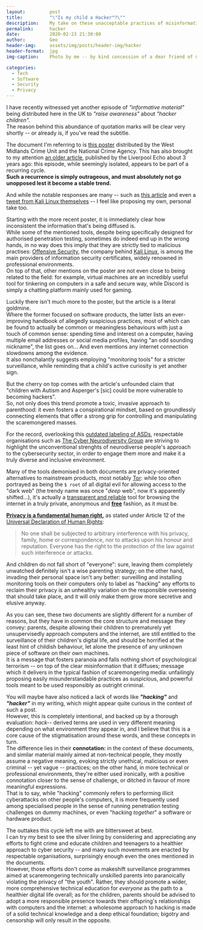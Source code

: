 ```yaml
---
layout:         post
title:          "\"Is my child a Hacker™?\""
description:    My take on these unacceptable practices of misinformation and scaremongering
permalink:      hacker
date:           2020-02-23 21:30:00
author:         Geo
header-img:     assets/img/posts/header-img/hacker
header-format:  jpg
img-caption:    Photo by me -- by kind concession of a dear friend of mine who, conveniently, wishes to remain Anonymous (;

categories:
  - Tech
  - Software
  - Security
  - Privacy
---
```


I have recently witnessed yet another episode of *"informative material"* being distributed here in the UK to *"raise awareness"* about *"hacker children".*    
The reason behind this abundance of quotation marks will be clear very shortly -- or already is, if you've read the subtitle.

The document I'm referring to is [this poster](https://pbs.twimg.com/media/EQmqe5xWAAAmSJ0?format=jpg&name=4096x4096) distributed by the West Midlands Crime Unit and the National Crime Agency.
This has also brought to my attention [an older article](https://www.liverpoolecho.co.uk/news/liverpool-news/signs-your-child-computer-hacker-12626527), published by the Liverpool Echo about 3 years ago: this episode, while seemingly isolated, appears to be part of a recurring cycle.   
**Such a recurrence is simply outrageous, and must absolutely not go unopposed lest it become a stable trend.**

And while the notable responses are many -- such as [this article](https://www.theregister.co.uk/2020/02/14/silly_police_infosec_parental_advice_poster) and even a [tweet from Kali Linux themselves](https://twitter.com/kalilinux/status/1227703199584395267) -- I feel like proposing my own, personal take too.

Starting with the more recent poster, it is immediately clear how inconsistent the information that's being diffused is.    
While some of the mentioned tools, despite being specifically designed for authorised penetration testing, sometimes do indeed end up in the wrong hands, in no way does this imply that they are strictly tied to malicious practises: [Offensive Security](https://www.offensive-security.com), the company behind [Kali Linux](https://www.kali.org), is among the main providers of information security certificates, widely renowned in professional environments.   
On top of that, other mentions on the poster are not even close to being related to the field: for example, virtual machines are an incredibly useful tool for tinkering on computers in a safe and secure way, while Discord is simply a chatting platform mainly used for gaming. 

Luckily there isn't much more to the poster, but the article is a literal goldmine.   
Where the former focused on software products, the latter lists an ever-improving handbook of allegedly suspicious practices, most of which can be found to actually be common or meaningless behaviours with just a touch of common sense: spending time and interest on a computer, having multiple email addresses or social media profiles, having "an odd sounding nickname", the list goes on... And even mentions any internet connection slowdowns among the evidence.    
It also nonchalantly suggests employing "monitoring tools" for a stricter surveillance, while reminding that a child's active curiosity is yet another sign.

But the cherry on top comes with the article's unfounded claim that "children with Autism and Asperger's [sic] could be more vulnerable to becoming hackers".   
So, not only does this trend promote a toxic, invasive approach to parenthood: it even fosters a conspirational mindset, based on groundlessly connecting elements that offer a strong grip for controlling and manipulating the scaremongered masses.

For the record, overlooking this [outdated labeling of ASDs](https://en.wikipedia.org/wiki/Autism_spectrum#Classification), respectable organisations such as [The Cyber Neurodiversity Group](https://www.neurocyber.uk) are striving to highlight the unconventional strenghts of neurodiverse people's approach to the cybersecurity sector, in order to engage them more and make it a truly diverse and inclusive environment.

Many of the tools demonised in both documents are privacy-oriented alternatives to mainstream products, most notably [Tor](https://www.torproject.org): while too often portrayed as being the `$ root` of all digital evil for allowing access to the "dark web" (the trendy name was once "*deep* web", now it's apparently shifted...), it's actually a [transparent and reliable](https://github.com/torproject/tor) tool for browsing the internet in a truly private, anonymous and **[free](https://www.gnu.org/philosophy/free-sw.en.html)** fashion, as it must be.

**[Privacy is a fundamental human right](https://www.privacyinternational.org/explainer/56/what-privacy),** as stated under Article 12 of the [Universal Declaration of Human Rights](https://www.un.org/en/universal-declaration-human-rights/index.html):
> No one shall be subjected to arbitrary interference with his privacy, family, home or correspondence, nor to attacks upon his honour and reputation. Everyone has the right to the protection of the law against such interference or attacks.

And children do not fall short of "everyone": sure, leaving them completely unwatched definitely isn't a wise parenting strategy; on the other hand, invading their personal space isn't any better: surveilling and installing monitoring tools on their computers only to label as "hacking" any efforts to reclaim their privacy is an unhealthy variation on the responsible overseeing that should take place, and it will only make them grow more secretive and elusive anyway.

As you can see, these two documents are slightly different for a number of reasons, but they have in common the core structure and message they convey: parents, despite allowing their children to prematurely yet unsupervisedly approach computers and the internet, are still entitled to the surveillance of their children's digital life, and should be horrified at the least hint of childish behaviour, let alone the presence of any unknown piece of software on their own machines.   
It is a message that fosters paranoia and falls nothing short of psychological terrorism -- on top of the clear misinformation that it diffuses; message which it delivers in the typical fashion of scaremongering media: unfailingly proposing easily misunderstandable practices as suspicious, and powerful tools meant to be used responsibly as outright criminal.

You will maybe have also noticed a lack of words like ***"hacking"*** and ***"hacker"*** in my writing, which might appear quite curious in the context of such a post.   
However, this is completely intentional, and backed up by a thorough evaluation: *hack--* derived terms are used in very different meaning depending on what environment they appear in, and I believe that this is a core cause of the stigmatisation around these words, and these concepts in turn.    
The difference lies in their **connotation:** in the context of these documents, and similar material mainly aimed at non-technical people, they mostly assume a negative meaning, evoking strictly unethical, malicious or even criminal -- yet vague -- practices; on the other hand, in more technical or professional environments, they're either used ironically, with a positive connotation closer to the sense of challenge, or ditched in favour of more meaningful expressions.    
That is to say, while "hacking" commonly refers to performing illicit cyberattacks on other people's computers, it is more frequently used among specialised people in the sense of running penetration testing challenges on dummy machines, or even "hacking *together*" a software or hardware product.

The outtakes this cycle left me with are bittersweet at best.    
I can try my best to see the silver lining by considering and appreciating any efforts to fight crime and educate children and teenagers to a healthier approach to cyber security -- and many such movements are enacted by respectable organisations, surprisingly enough even the ones mentioned in the documents.   
However, those efforts don't come as makeshift surveillance programmes aimed at scaremongering technically unskilled parents into paranoically violating the privacy of "the youth". Rather, they should promote a wider, more comprehensive technical education for *everyone* as the path to a healthier digital life overall; as for the children, parents should be advised to adopt a more responsible presence towards their offspring's relationships with computers and the internet: a wholesome approach to hacking is made of a solid technical knowledge and a deep ethical foundation; bigotry and censorship will only result in the opposite.